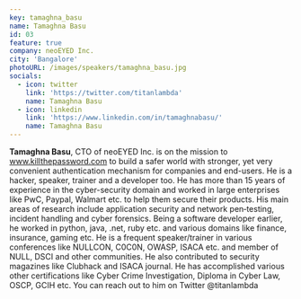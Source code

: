 ```yaml
---
key: tamaghna_basu
name: Tamaghna Basu
id: 03
feature: true
company: neoEYED Inc.
city: 'Bangalore'
photoURL: /images/speakers/tamaghna_basu.jpg
socials:
  - icon: twitter
    link: 'https://twitter.com/titanlambda'
    name: Tamaghna Basu
  - icon: linkedin
    link: 'https://www.linkedin.com/in/tamaghnabasu/'
    name: Tamaghna Basu
---
```

<b>Tamaghna Basu</b>, CTO of neoEYED Inc. is on the mission to www.killthepassword.com  to build a safer world with stronger, yet very convenient authentication mechanism for companies and end-users. He is a hacker, speaker, trainer and a developer too. He has more than 15 years of experience in the cyber-security domain and worked in large enterprises like PwC, Paypal, Walmart etc. to help them secure their products. His main areas of research include application security and network pen‐testing, incident handling and cyber forensics. Being a software developer earlier, he worked in python, java, .net, ruby etc. and various domains like finance, insurance, gaming etc. He is a frequent speaker/trainer in various conferences like NULLCON, C0C0N, OWASP, ISACA etc. and member of NULL, DSCI and other communities. He also contributed to security magazines like Clubhack and ISACA journal. He has accomplished various other certifications like Cyber Crime Investigation, Diploma in Cyber Law, OSCP, GCIH etc. You can reach out to him on Twitter @titanlambda